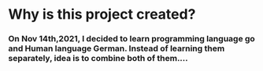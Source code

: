 # Why is this project created?
### On Nov 14th,2021, I decided to learn programming language go and Human language German. Instead of learning them separately, idea is to combine both of them.... 
